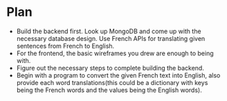 # Plan
* Build the backend first. Look up MongoDB and come up with the necessary database design. Use French APIs for translating given sentences from French to English.
* For the frontend, the basic wireframes you drew are enough to being with.
* Figure out the necessary steps to complete building the backend.
* Begin with a program to convert the given French text into English, also provide each word translations(this could be a dictionary with keys being the French words and the values being the English words).
 